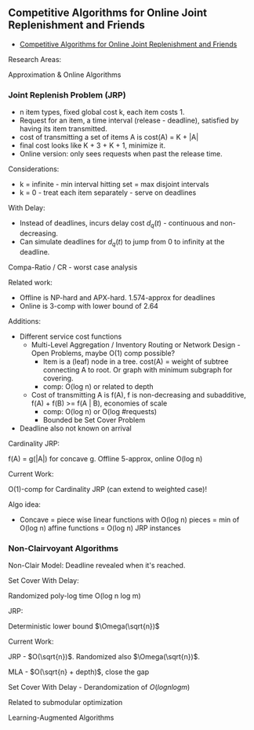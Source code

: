 ## Competitive Algorithms for Online Joint Replenishment and Friends

- [Competitive Algorithms for Online Joint Replenishment and Friends](https://www.youtube.com/watch?v=mrmZD4hM8Fk)

Research Areas:

Approximation & Online Algorithms

### Joint Replenish Problem (JRP)

- n item types, fixed global cost k, each item costs 1.
- Request for an item, a time interval (release - deadline), satisfied by having its item transmitted.
- cost of transmitting a set of items A is cost(A) = K + |A|
- final cost looks like K + 3 + K + 1, minimize it.
- Online version: only sees requests when past the release time.

Considerations:

- k = infinite - min interval hitting set = max disjoint intervals
- k = 0 - treat each item separately - serve on deadlines

With Delay:

- Instead of deadlines, incurs delay cost $d_q(t)$ - continuous and non-decreasing.
- Can simulate deadlines for $d_q(t)$ to jump from 0 to infinity at the deadline.

Compa-Ratio / CR - worst case analysis

Related work:

- Offline is NP-hard and APX-hard. 1.574-approx for deadlines
- Online is 3-comp with lower bound of 2.64

Additions:

- Different service cost functions
  - Multi-Level Aggregation / Inventory Routing or Network Design - Open Problems, maybe O(1) comp possible?
    - Item is a (leaf) node in a tree. cost(A) = weight of subtree connecting A to root. Or graph with minimum subgraph for covering.
    - comp: O(log n) or related to depth
  - Cost of transmitting A is f(A), f is non-decreasing and subadditive, f(A) + f(B) >= f(A | B), economies of scale
    - comp: O(log n) or O(log #requests)
    - Bounded be Set Cover Problem
- Deadline also not known on arrival

Cardinality JRP:

f(A) = g(|A|) for concave g. Offline 5-approx, online O(log n)

Current Work:

O(1)-comp for Cardinality JRP (can extend to weighted case)!

Algo idea:

- Concave = piece wise linear functions with O(log n) pieces = min of O(log n) affine functions = O(log n) JRP instances

### Non-Clairvoyant Algorithms

Non-Clair Model: Deadline revealed when it's reached.

Set Cover With Delay:

Randomized poly-log time O(log n log m)

JRP:

Deterministic lower bound $\Omega(\sqrt{n})$

Current Work:

JRP - $O(\sqrt{n})$. Randomized also $\Omega(\sqrt{n})$.

MLA - $O(\sqrt{n} + depth)$, close the gap

Set Cover With Delay - Derandomization of $O(log n log m)$

Related to submodular optimization

Learning-Augmented Algorithms